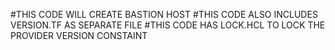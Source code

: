 #THIS CODE WILL CREATE BASTION HOST 
#THIS CODE ALSO INCLUDES VERSION.TF AS SEPARATE FILE
#THIS CODE HAS LOCK.HCL TO LOCK THE PROVIDER VERSION CONSTAINT 